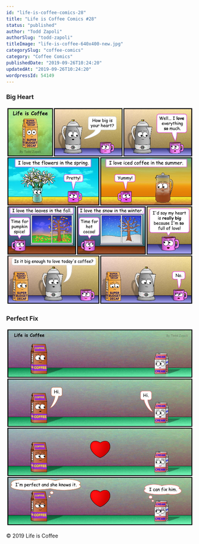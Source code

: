 ```yaml
---
id: "life-is-coffee-comics-28"
title: "Life is Coffee Comics #28"
status: "published"
author: "Todd Zapoli"
authorSlug: "todd-zapoli"
titleImage: "life-is-coffee-640x400-new.jpg"
categorySlug: "coffee-comics"
category: "Coffee Comics"
publishedDate: "2019-09-26T10:24:20"
updatedAt: "2019-09-26T10:24:20"
wordpressId: 54149
---
```


### Big Heart

![Big Heart comic](Big-Heart-comic.jpg)

### Perfect Fix

![Perfect Fix comic](Perfect-Fix-Comics.jpg)

© 2019 Life is Coffee